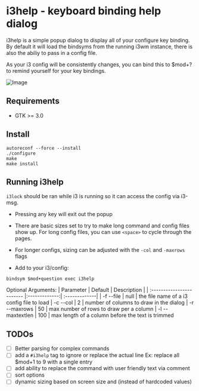 i3help - keyboard binding help dialog
======================================
i3help is a simple popup dialog to display all of your configure key binding. By default it will load the bindsyms from the running i3wm instance, there is also the abiliy to pass in a config file.

As your i3 config will be consistently changes, you can bind this to $mod+? to remind yourself for your key bindings.

![Image](../main/img/i3help.png?raw=true)


Requirements
-----------

* GTK >= 3.0

Install
-------

```
autoreconf --force --install
./configure
make
make install
```

Running i3help
--------------

 `i3lock` should be ran while i3 is running so it can access the config via i3-msg.

 * Pressing any key will exit out the popup

 * There are basic sizes set to try to make long command and config files show up. For long config files, you can use `<space>` to cycle through the pages.

 * For longer configs, sizing can be adjusted with the `-col` and `-maxrows` flags

 * Add to your i3/config:
```
bindsym $mod+question exec i3help
```

 Optional Arguments:
| Parameter                 | Default       | Description   |
| :------------------------ |:-------------:| :-------------|
| -f  --file 	       |	null           | the file name of a i3 config file to load
| -c  --col          | 2           | number of columns to draw in the dialog
| -r  --maxrows          | 50           | max number of rows to draw per a column
| -l  --maxtextlen          | 100           | max length of a column before the text is trimmed


TODOs
------
- [ ] Better parsing for complex commands
- [ ] add a `#i3help` tag to ignore or replace the actual line
       Ex: replace all $mod+1 to 9 with a single entry
- [ ] add ability to replace the command with user friendly text via comment
- [ ] sort options
- [ ] dynamic sizing based on screen size and (instead of hardcoded values)
